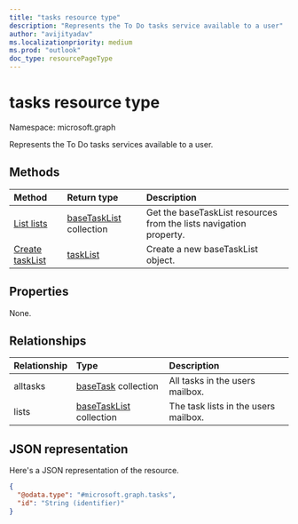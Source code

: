 ```yaml
---
title: "tasks resource type"
description: "Represents the To Do tasks service available to a user"
author: "avijityadav"
ms.localizationpriority: medium
ms.prod: "outlook"
doc_type: resourcePageType
---
```


# tasks resource type

Namespace: microsoft.graph

Represents the To Do tasks services available to a user.

## Methods
|Method|Return type|Description|
|:---|:---|:---|
|[List lists](../api/tasks-list-lists.md)|[baseTaskList](../resources/basetasklist.md) collection|Get the baseTaskList resources from the lists navigation property.|
|[Create taskList](../api/tasks-post-lists.md)|[taskList](../resources/basetasklist.md)|Create a new baseTaskList object.|

## Properties
None.

## Relationships
|Relationship|Type|Description|
|:---|:---|:---|
|alltasks|[baseTask](../resources/basetask.md) collection|All tasks in the users mailbox.|
|lists|[baseTaskList](../resources/basetasklist.md) collection|The task lists in the users mailbox.|

## JSON representation
Here's a JSON representation of the resource.
<!-- {
  "blockType": "resource",
  "keyProperty": "id",
  "@odata.type": "microsoft.graph.tasks",
  "openType": false
}
-->
``` json
{
  "@odata.type": "#microsoft.graph.tasks",
  "id": "String (identifier)"
}
```

